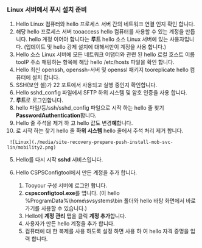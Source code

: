 ### <a name="prepare-for-a-push-installation-on-a-linux-server"></a>Linux 서버에서 푸시 설치 준비

1. Hello Linux 컴퓨터와 hello 프로세스 서버 간의 네트워크 연결 인지 확인 합니다.
2. 해당 hello 프로세스 서버 tooaccess hello 컴퓨터를 사용할 수 있는 계정을 만듭니다. hello 계정 이어야 합니다는 **루트** hello 소스 Linux 서버에 있는 사용자입니다. (업데이트 및 hello 강제 설치에 대해서만이 계정을 사용 합니다.)
3. Hello 소스 Linux 서버에 모든 네트워크 어댑터와 관련 된 hello 로컬 호스트 이름 tooIP 주소 매핑하는 항목에 해당 hello /etc/hosts 파일을 확인 합니다.
4. Hello 최신 openssh, openssh-서버 및 openssl 패키지 tooreplicate hello 컴퓨터에 설치 합니다.
5. SSH(보안 셸)가 22 포트에서 사용되고 실행 중인지 확인합니다.
6. Hello sshd_config 파일에서 SFTP 하위 시스템 및 암호 인증을 사용 합니다.
  1.  **루트**로 로그인합니다.
  2.  hello 파일/등/ssh/sshd_config 파일으로 시작 하는 hello 줄 찾기 **PasswordAuthentication**합니다.
  3.  Hello 줄 주석을 제거 하 고 hello 값도 변경**예**합니다.
  4.  로 시작 하는 찾기 hello 줄 **하위 시스템** hello 줄에서 주석 처리 제거 합니다.

     ![Linux](./media/site-recovery-prepare-push-install-mob-svc-lin/mobility2.png)
  5. Hello를 다시 시작 **sshd** 서비스입니다.

7. Hello CSPSConfigtool에서 만든 계정을 추가 합니다.
    1.  Tooyour 구성 서버에 로그인 합니다.
    2.  **cspsconfigtool.exe**를 엽니다. (이 hello %ProgramData%\home\svsystems\bin 폴더와 hello 바탕 화면에서 바로 가기를 사용할 수 있습니다.)
    3.  Hello에 **계정 관리** 탭을 클릭 **계정 추가**합니다.
    4.  사용자가 만든 hello 계정을 추가 합니다. 
    5.  컴퓨터에 대 한 복제를 사용 하도록 설정 하면 사용 하 여 hello 자격 증명을 입력 합니다.
